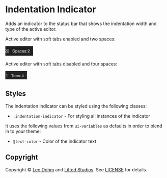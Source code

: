 # Indentation Indicator

Adds an indicator to the status bar that shows the indentation width and type of the active editor.

Active editor with soft tabs enabled and two spaces:

![Soft tabs and two spaces](https://raw.githubusercontent.com/lee-dohm/indentation-indicator/master/soft-tabs.png)

Active editor with soft tabs disabled and four spaces:

![Hard tabs and four spaces](https://raw.githubusercontent.com/lee-dohm/indentation-indicator/master/hard-tabs.png)

## Styles

The indentation indicator can be styled using the following classes:

* `.indentation-indicator` - For styling all instances of the indicator

It uses the following values from `ui-variables` as defaults in order to blend in to your theme:

* `@text-color` - Color of the indicator text

## Copyright

Copyright &copy; [Lee Dohm](http://www.lee-dohm.com) and [Lifted Studios](http://www.liftedstudios.com). See [LICENSE](https://raw.githubusercontent.com/lee-dohm/indentation-indicator/master/LICENSE.md) for details.
